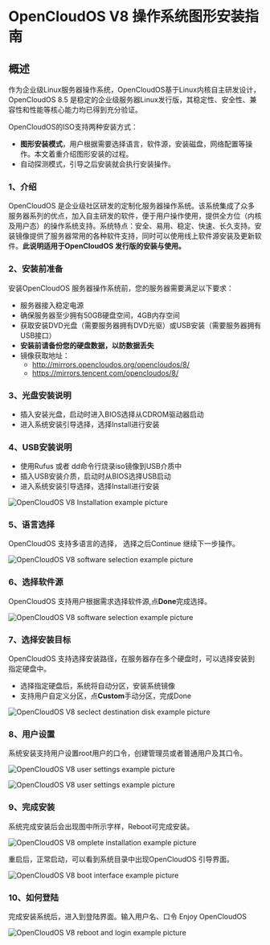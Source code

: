# OpenCloudOS V8 操作系统图形安装指南

## 概述
作为企业级Linux服务器操作系统，OpenCloudOS基于Linux内核自主研发设计，OpenCloudOS  8.5 是稳定的企业级服务器Linux发行版，其稳定性、安全性、兼容性和性能等核心能力均已得到充分验证。

OpenCloudOS的ISO支持两种安装方式：

- **图形安装模式**，用户根据需要选择语言，软件源，安装磁盘，网络配置等操作。本文着重介绍图形安装的过程。
- 自动探测模式，引导之后安装就会执行安装操作。

### 1、介绍
OpenCloudOS 是企业级社区研发的定制化服务器操作系统。该系统集成了众多服务器系列的优点，加入自主研发的软件，便于用户操作使用，提供全方位（内核及用户态）的操作系统支持。系统特点：安全、易用、稳定、快速、长久支持。安装镜像提供了服务器常用的各种软件支持，同时可以使用线上软件源安装及更新软件。**此说明适用于OpenCloudOS 发行版的安装与使用。**

### 2、安装前准备
安装OpenCloudOS 服务器操作系统前，您的服务器需要满足以下要求：
- 服务器接入稳定电源
- 确保服务器至少拥有50GB硬盘空间，4GB内存空间
- 获取安装DVD光盘（需要服务器拥有DVD光驱）或USB安装（需要服务器拥有USB接口）
- **安装前请备份您的硬盘数据，以防数据丢失**
- 镜像获取地址：
  - http://mirrors.opencloudos.org/opencloudos/8/
  - https://mirrors.tencent.com/opencloudos/8/

### 3、光盘安装说明
- 插入安装光盘，启动时进入BIOS选择从CDROM驱动器启动
- 进入系统安装引导选择，选择Install进行安装               

### 4、USB安装说明
- 使用Rufus 或者 dd命令行烧录iso镜像到USB介质中
- 插入USB安装介质，启动时从BIOS选择USB启动
- 进入系统安装引导选择，选择Install进行安装

![OpenCloudOS V8 Installation example picture](../assets/OC_V8_installation_example.png)

### 5、语言选择
OpenCloudOS 支持多语言的选择， 选择之后Continue 继续下一步操作。

![OpenCloudOS V8 software selection example picture](../assets/OC_V8_software_selection_example.png)

### 6、选择软件源
OpenCloudOS 支持用户根据需求选择软件源,点**Done**完成选择。

![OpenCloudOS V8 software selection example picture](../assets/OC_V8_software_selection_example.png)

### 7、选择安装目标
OpenCloudOS 支持选择安装路径，在服务器存在多个硬盘时，可以选择安装到指定硬盘中。
- 选择指定硬盘后，系统将自动分区，安装系统镜像
- 支持用户自定义分区，点**Custom**手动分区，完成Done

![OpenCloudOS V8 seclect destination disk example picture](../assets/OC_V8_seclect_destination_disk_example.png)

### 8、用户设置
系统安装支持用户设置root用户的口令，创建管理员或者普通用户及其口令。

![OpenCloudOS V8 user settings example picture](../assets/OC_V8_user_settings_1.png)

![OpenCloudOS V8 user settings example picture](../assets/OC_V8_user_settings_2.png)

### 9、完成安装
系统完成安装后会出现图中所示字样，Reboot可完成安装。

![OpenCloudOS V8 omplete installation example picture](../assets/OC_V8_complete_installation_example.png)

重启后，正常启动，可以看到系统目录中出现OpenCloudOS 引导界面。

![OpenCloudOS V8 boot interface example picture](../assets/OC_V8_boot_interface_example.png)

### 10、如何登陆
完成安装系统后，进入到登陆界面。输入用户名、口令 Enjoy OpenCloudOS

![OpenCloudOS V8 reboot and login example picture](../assets/OC_V8_reboot_and_login_example.png)
